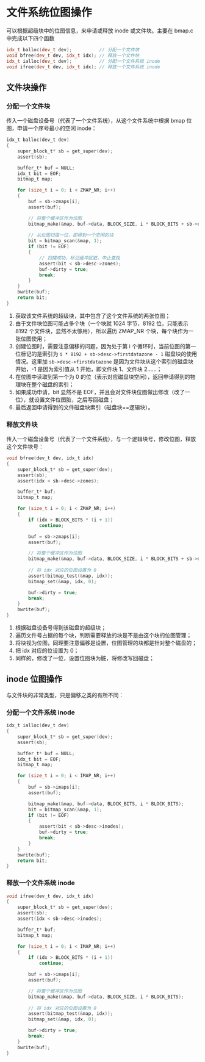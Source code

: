 # 文件系统位图操作

可以根据超级块中的位图信息，来申请或释放 inode 或文件块。主要在 bmap.c 中完成以下四个函数

```c++
idx_t balloc(dev_t dev);          // 分配一个文件块
void bfree(dev_t dev, idx_t idx); // 释放一个文件块
idx_t ialloc(dev_t dev);          // 分配一个文件系统 inode
void ifree(dev_t dev, idx_t idx); // 释放一个文件系统 inode
```

## 文件块操作

### 分配一个文件块

传入一个磁盘设备号（代表了一个文件系统），从这个文件系统中根据 bmap 位图，申请一个序号最小的空闲 inode：

````c
idx_t balloc(dev_t dev)
{
    super_block_t* sb = get_super(dev);
    assert(sb);

    buffer_t* buf = NULL;
    idx_t bit = EOF;
    bitmap_t map;

    for (size_t i = 0; i < ZMAP_NR; i++)
    {
        buf = sb->zmaps[i];
        assert(buf);

        // 将整个缓冲区作为位图
        bitmap_make(&map, buf->data, BLOCK_SIZE, i * BLOCK_BITS + sb->desc->firstdatazone - 1);
        
        // 从位图扫描一位，即得到一个空闲的块
        bit = bitmap_scan(&map, 1);
        if (bit != EOF)
        {
            // 扫描成功，标记缓冲区脏，中止查找
            assert(bit < sb->desc->zones);
            buf->dirty = true;
            break;
        }
    }
    bwrite(buf);
    return bit;
}
````

1. 获取该文件系统的超级块，其中包含了这个文件系统的两张位图；
2. 由于文件块位图可能占多个块（一个块就 1024 字节，8192 位，只能表示 8192 个文件块，显然不太够用），所以遍历 ZMAP_NR 个块，每个块作为一张位图使用；
3. 创建位图时，需要注意偏移的问题，因为处于第 i 个循环时，当前位图的第一位标记的是索引为 `i * 8192 + sb->desc->firstdatazone - 1` 磁盘块的使用情况。这里加 `sb->desc->firstdatazone` 是因为文件块从这个索引的磁盘块开始，-1 是因为索引值从 1 开始，即文件块 1、文件块 2……；
4. 在位图中读取到第一个为 0 的位（表示对应磁盘块空闲），返回申请得到的物理块在整个磁盘的索引；
5. 如果成功申请，bit 显然不是 EOF，并且会对文件块位图做出修改（改了一位），就设置文件位图脏，之后写回磁盘；
6. 最后返回申请得到的文件磁盘块索引（磁盘块==逻辑块）。

### 释放文件块

传入一个磁盘设备号（代表了一个文件系统），与一个逻辑块号，修改位图，释放这个文件块号：

````c
void bfree(dev_t dev, idx_t idx)
{
    super_block_t* sb = get_super(dev);
    assert(sb);
    assert(idx < sb->desc->zones);

    buffer_t* buf;
    bitmap_t map;

    for (size_t i = 0; i < ZMAP_NR; i++)
    {
        if (idx > BLOCK_BITS * (i + 1))
            continue;

        buf = sb->zmaps[i];
        assert(buf);

        // 将整个缓冲区作为位图
        bitmap_make(&map, buf->data, BLOCK_SIZE, i * BLOCK_BITS + sb->desc->firstdatazone - 1);
        
        // 将 idx 对应的位图设置为 0
        assert(bitmap_test(&map, idx));
        bitmap_set(&map, idx, 0);

        buf->dirty = true;
        break;
    }
    bwrite(buf);
}
````

1. 根据磁盘设备号得到该磁盘的超级块；
2. 遍历文件号占据的每个块，判断需要释放的块是不是由这个块的位图管理；
3. 将块视为位图，同理要注意偏移是设置，位图管理的块都是针对整个磁盘的；
4. 把 idx 对应的位设置为 0；
5. 同样的，修改了一位，设置位图块为脏，将修改写回磁盘；


## inode 位图操作

与文件块的非常类型，只是偏移之类的有所不同：

### 分配一个文件系统 inode

````c
idx_t ialloc(dev_t dev)
{
    super_block_t* sb = get_super(dev);
    assert(sb);

    buffer_t* buf = NULL;
    idx_t bit = EOF;
    bitmap_t map;

    for (size_t i = 0; i < IMAP_NR; i++)
    {
        buf = sb->imaps[i];
        assert(buf);

        bitmap_make(&map, buf->data, BLOCK_BITS, i * BLOCK_BITS);
        bit = bitmap_scan(&map, 1);
        if (bit != EOF)
        {
            assert(bit < sb->desc->inodes);
            buf->dirty = true;
            break;
        }
    }
    bwrite(buf);
    return bit;
}
````

### 释放一个文件系统 inode

````c
void ifree(dev_t dev, idx_t idx)
{
    super_block_t* sb = get_super(dev);
    assert(sb);
    assert(idx < sb->desc->inodes);

    buffer_t* buf;
    bitmap_t map;

    for (size_t i = 0; i < IMAP_NR; i++)
    {
        if (idx > BLOCK_BITS * (i + 1))
            continue;

        buf = sb->imaps[i];
        assert(buf);

        // 将整个缓冲区作为位图
        bitmap_make(&map, buf->data, BLOCK_SIZE, i * BLOCK_BITS);
        
        // 将 idx 对应的位图设置为 0
        assert(bitmap_test(&map, idx));
        bitmap_set(&map, idx, 0);

        buf->dirty = true;
        break;
    }
    bwrite(buf);
}
````